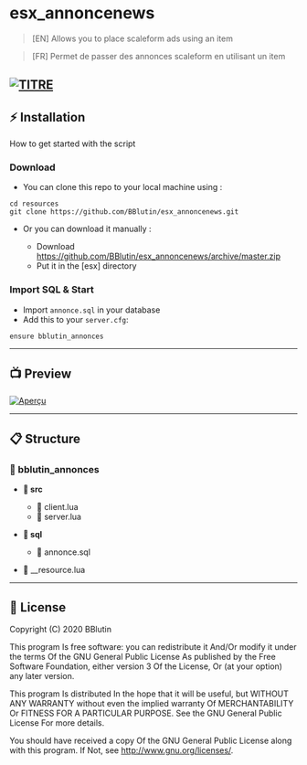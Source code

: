 # esx_annoncenews
 > [EN] Allows you to place scaleform ads using an item

 > [FR] Permet de passer des annonces scaleform en utilisant un item

[![TITRE](https://i.imgur.com/2cRL6rt.png)]()
---
## ⚡ Installation 

How to get started with the script

### Download

- You can clone this repo to your local machine using :
```
cd resources 
git clone https://github.com/BBlutin/esx_annoncenews.git
```

- Or you can download it manually :

  - Download https://github.com/BBlutin/esx_annoncenews/archive/master.zip
  - Put it in the [esx] directory
  
### Import SQL & Start

- Import `annonce.sql` in your database
- Add this to your `server.cfg`:
```
ensure bblutin_annonces
```

---

## 📺 Preview

[![Aperçu](https://i.imgur.com/J61FTCv.png)](https://i.imgur.com/J61FTCv.png)

---

## 📋 Structure

### 📂 bblutin_annonces

- **📂 src**

  - 📄 client.lua
  - 📄 server.lua

- **📂 sql**

  - 📄 annonce.sql

- 📄 __resource.lua

---

## 🔰 License

Copyright (C) 2020 BBlutin

This program Is free software: you can redistribute it And/Or modify it under the terms Of the GNU General Public License As published by the Free Software Foundation, either version 3 Of the License, Or (at your option) any later version.

This program Is distributed In the hope that it will be useful, but WITHOUT ANY WARRANTY without even the implied warranty Of MERCHANTABILITY Or FITNESS FOR A PARTICULAR PURPOSE. See the GNU General Public License For more details.

You should have received a copy Of the GNU General Public License along with this program. If Not, see http://www.gnu.org/licenses/.
